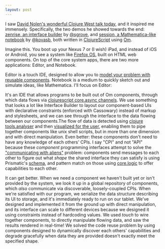 ```yaml
---
layout: post
---
```

I saw [David Nolen's wonderful Clojure West talk today][1], and it inspired me immensely.  Specifically, the two demos he showed towards the end: [zenrise, an
interface builder][2] by [@sgrove][3], and [session, a Mathematica-like
notebook][4] by [@kovasb][5], both written in [ClojureScript](https://github.com/clojure/clojurescript) using [Om][6].  

Imagine this. You boot up your Nexus 7 or (I wish) iPad, and instead of iOS or
Android, you see a system like [Firefox OS][7], built on HTML web components.
On top of the core system apps, there are two more applications: Editor, and
Notebook. 

Editor is a touch IDE, designed to allow you to [model your problem with
reusable components][8]. Notebook is a medium to quickly sketch out and simulate
ideas, like Mathematica. I'll focus on Editor:

It's an IDE that allows programs to be built out of Om components, through
which data flows via [clojurescript core.async channels][9]. We use something
that looks a lot like Interface Builder to layout our component-based UIs with
declarative constraints (enforced with Cassowary) instead of markup and
stylesheets, and we can see through the interface to the data flowing between
our components.The flow of data is detected using [clojure tools.analyser][10]
and then [visualized for the user][11], enabling them to pipe together
components like unix shell scripts, but in more than one dimension and with
direct manipulation. Even better: these components don't need to have any
knowledge of each others' CPIs.  I say "CPI" and not "API" because these
*component* programming interfaces attempt to solve the ["communicating with
aliens"][12] problem: components send messages to each other to figure out what
*shape* the shared interface they can satisfy is using Prismatic's
[schema][13], and pattern match on those using [core.logic][14] to offer
capabilities to each other.

 It can get better. When we need a component we haven't built yet or isn't
 provided by the system, we look it up in a global repository of components,
 which *also* communicate via discoverable, loosely-coupled CPIs. When we're
 satisfied with our program, we serialize the data structure describing its UI
 to storage, and it's immediately ready to run on our tablet. We've designed and
 implemented it from the ground up with direct manipulation, and its interface
 can scale to different devices because we designed it using constraints
 instead of hardcoding values. We used *touch* to wire together components, to
 directly manipulate flowing data, and saw the results rendered in real-time!
 We solved the code reuse problem by using components designed to dynamically
 discover each others' capabilities and degrade gracefully when data they are
 provided doesn't exactly meet the specified shape.

[1]: https://www.youtube.com/watch?v=DMtwq3QtddY 
[2]: http://youtu.be/DMtwq3QtddY?t=24m17s 
[3]: http://twitter.com/sgrove 
[4]: http://youtu.be/DMtwq3QtddY?t=25m37s 
[5]: http://twitter.com/kovasb 
[6]: http://swannodette.github.io/2013/12/17/the-future-of-javascript-mvcs/ 
[7]: http://www.mozilla.org/en-US/firefox/os/ 
[8]: http://blog.securemacprogramming.com/2013/12/standing-at-the-crossroads/ 
[9]: http://swannodette.github.io/2013/08/17/comparative/ 
[10]: https://github.com/clojure/tools.analyzer 
[11]: http://worrydream.com/MediaForThinkingTheUnthinkable/ 
[12]: http://web.media.mit.edu/~minsky/papers/AlienIntelligence.html 
[13]: http://blog.getprismatic.com/blog/2013/9/4/schema-for-clojurescript-data-shape-declaration-and-validation
[14]: http://swannodette.github.io/2013/03/09/logic-programming-is-underrated/
[15]: http://en.wikipedia.org/wiki/Dynabook
